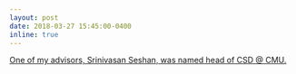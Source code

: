 ```yaml
---
layout: post
date: 2018-03-27 15:45:00-0400
inline: true
---
```


<a href="https://www.cmu.edu/news/stories/archives/2018/march/seshan-computer-science-head.html"> One of my advisors, Srinivasan Seshan, was named head of CSD @ CMU.</a>
